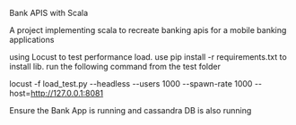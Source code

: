 Bank APIS with Scala

A project implementing scala to recreate banking apis for a mobile banking applications

using Locust to test performance load.
use pip install -r requirements.txt to  install lib. 
run  the following command from the test folder

locust -f load_test.py --headless --users 1000 --spawn-rate 1000 --host=http://127.0.0.1:8081 

Ensure the Bank App is running and cassandra DB is also running